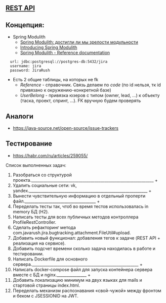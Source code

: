 ## [REST API](http://localhost:8080/doc)

## Концепция:

- Spring Modulith
    - [Spring Modulith: достигли ли мы зрелости модульности](https://habr.com/ru/post/701984/)
    - [Introducing Spring Modulith](https://spring.io/blog/2022/10/21/introducing-spring-modulith)
    - [Spring Modulith - Reference documentation](https://docs.spring.io/spring-modulith/docs/current-SNAPSHOT/reference/html/)

```
  url: jdbc:postgresql://postgres-db:5432/jira
  username: jira
  password: JiraRush
```

- Есть 2 общие таблицы, на которых не fk
    - _Reference_ - справочник. Связь делаем по _code_ (по id нельзя, тк id привязано к окружению-конкретной базе)
    - _UserBelong_ - привязка юзеров с типом (owner, lead, ...) к объекту (таска, проект, спринт, ...). FK вручную будем
      проверять

## Аналоги

- https://java-source.net/open-source/issue-trackers

## Тестирование

- https://habr.com/ru/articles/259055/

Список выполненных задач:
1. Разобраться со структурой проекта.______________________________________________________________ +
2. Удалить социальные сети: vk, yandex.____________________________________________________________ +
3. Вынести чувствительную информацию в отдельный проперти файл.____________________________________ +
4. Переделать тесты так, чтоб во время тестов использовалась in memory БД (H2). 
5. Написать тесты для всех публичных методов контроллера ProfileRestController. 
6. Сделать рефакторинг метода com.javarush.jira.bugtracking.attachment.FileUtil#upload.
7. Добавить новый функционал: добавления тегов к задаче (REST API + реализация на сервисе).
8. Добавить подсчет времени сколько задача находилась в работе и тестировании.
9. Написать Dockerfile для основного сервера.______________________________________________________ +
10. Написать docker-compose файл для запуска контейнера сервера вместе с БД и nginx._______________ +
11. Добавить локализацию минимум на двух языках для mails и стартовой страницы index.html.
12. Переделать механизм распознавания «свой-чужой» между фронтом и беком с JSESSIONID на JWT.